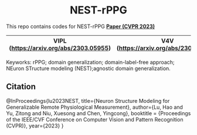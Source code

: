<h1 align="center"> NEST-rPPG </h1>

This repo contains codes for NEST-rPPG [**Paper (CVPR 2023)**](https://arxiv.org/abs/2303.05955)

<div align="center">
<div></div>

| **VIPL** (https://arxiv.org/abs/2303.05955)         |    **V4V** (https://arxiv.org/abs/2303.05955)   | **UBFC** (https://arxiv.org/abs/2303.05955)  | **BUAA** (https://arxiv.org/abs/2303.05955)|  **PURE** (https://arxiv.org/abs/2303.05955)| 
|:----------------:|:----------------:|:----------------:|:------------:|:------------:|
</div>


Keyworks: rPPG; domain generalization; domain-label-free approach; NEuron STructure modeling (NEST);agnostic domain generalization.


## Citation

@InProceedings{lu2023NEST,
  title={Neuron Structure Modeling for Generalizable Remote Physiological Measurement},
  author={Lu, Hao and Yu, Zitong and Niu, Xuesong and Chen, Yingcong},
  booktitle = {Proceedings of the IEEE/CVF Conference on Computer Vision and Pattern Recognition (CVPR)},
  year={2023}
}


